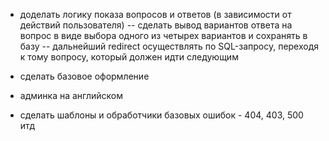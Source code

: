 - доделать логику показа вопросов и ответов (в зависимости от действий пользователя)
-- сделать вывод вариантов ответа на вопрос в виде выбора одного из четырех вариантов и сохранять в базу
-- дальнейший redirect осуществлять по SQL-запросу, переходя к тому вопросу, который должен идти следующим


- сделать базовое оформление

- админка на английском

- сделать шаблоны и обработчики базовых ошибок - 404, 403, 500 итд